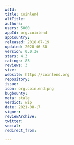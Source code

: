 ```yaml
---
wsId: 
title: Coinlend
altTitle: 
authors: 
users: 5000
appId: org.coinlend
appCountry: 
released: 2018-07-19
updated: 2020-06-30
version: 0.0.36
stars: 4.3
ratings: 83
reviews: 3
size: 
website: https://coinlend.org
repository: 
issue: 
icon: org.coinlend.png
bugbounty: 
meta: stale
verdict: wip
date: 2021-08-17
signer: 
reviewArchive: 
twitter: 
social: 
redirect_from: 

---
```


